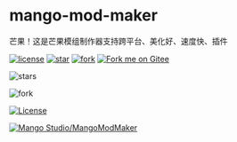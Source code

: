 # mango-mod-maker
芒果！这是芒果模组制作器支持跨平台、美化好、速度快、插件


[![license](https://gitee.com/mango-studio/mango-mod-maker/badge/license.svg?theme=dark)](https://gitee.com/mango-studio/mango-mod-maker/blob/main/LICENSE)
[![star](https://gitee.com/mango-studio/mango-mod-maker/badge/star.svg?theme=dark)](https://gitee.com/mango-studio/mango-mod-maker/stargazers)
[![fork](https://gitee.com/mango-studio/mango-mod-maker/badge/fork.svg?theme=dark)](https://gitee.com/mango-studio/mango-mod-maker/members)
[![Fork me on Gitee](https://gitee.com/mango-studio/mango-mod-maker/widgets/widget_5.svg)](https://gitee.com/mango-studio/mango-mod-maker)


![stars](https://img.shields.io/github/stars/mango-studio/mango-mod-maker.svg?colorB=f48041&style=flat-square)

![fork](https://img.shields.io/github/fork/mango-studio/mango-mod-maker.svg?colorB=f48041&style=flat-square)

[![License](https://img.shields.io/github/license/mango-studio/mango-mod-maker.svg?colorB=f48041&style=flat-square)](https://github.com/mango-studio/mango-mod-maker/blob/main/LICENSE)






[![Mango Studio/MangoModMaker](https://gitee.com/mango-studio/mango-mod-maker/widgets/widget_card.svg?colors=4183c4,ffffff,ffffff,e3e9ed,666666,9b9b9b)](https://gitee.com/mango-studio/mango-mod-maker)
